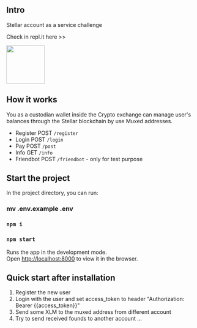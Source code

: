 ## Intro

Stellar account as a service challenge

Check in repl.it here >>

<a href="https://replit.com/@OrAlkin/stellar-bounty-l2"><img src="https://cdn.freebiesupply.com/logos/large/2x/replit-logo-svg-vector.svg" width="100">
</a>

## How it works

You as a custodian wallet inside the Crypto exchange can manage user's balances through the Stellar blockchain by use Muxed addresses.

- Register  POST `/register`
- Login     POST `/login`
- Pay       POST `/post`
- Info      GET  `/info`
- Friendbot POST `/friendbot` - only for test purpose

## Start the project

In the project directory, you can run:

### mv .env.example .env
### `npm i`
### `npm start`

Runs the app in the development mode.<br />
Open [http://localhost:8000](http://localhost:8000) to view it in the browser.


## Quick start after installation

1. Register the new user
2. Login with the user and set access_token to header "Authorization: Bearer {{access_token}}" 
3. Send some XLM to the muxed address from different account
4. Try to send received founds to another account ...